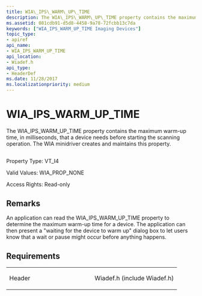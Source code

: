 ```yaml
---
title: WIA\_IPS\_WARM\_UP\_TIME
description: The WIA\_IPS\_WARM\_UP\_TIME property contains the maximum warm-up time, in milliseconds, that a device needs before starting the scanning operation. The WIA minidriver creates and maintains this property.
ms.assetid: 081cdb91-d5d8-4458-9a78-72fcbb13c7da
keywords: ["WIA_IPS_WARM_UP_TIME Imaging Devices"]
topic_type:
- apiref
api_name:
- WIA_IPS_WARM_UP_TIME
api_location:
- Wiadef.h
api_type:
- HeaderDef
ms.date: 11/28/2017
ms.localizationpriority: medium
---
```


# WIA\_IPS\_WARM\_UP\_TIME


The WIA\_IPS\_WARM\_UP\_TIME property contains the maximum warm-up time, in milliseconds, that a device needs before starting the scanning operation. The WIA minidriver creates and maintains this property.

## <span id="ddk_wia_ips_warm_up_time_si"></span><span id="DDK_WIA_IPS_WARM_UP_TIME_SI"></span>


Property Type: VT\_I4

Valid Values: WIA\_PROP\_NONE

Access Rights: Read-only

Remarks
-------

An application can read the WIA\_IPS\_WARM\_UP\_TIME property to determine the maximum warm-up time for a device. The application can then present a "waiting for the device to warm up" dialog box to let users know that a wait or pause might occur before anything happens.

Requirements
------------

<table>
<colgroup>
<col width="50%" />
<col width="50%" />
</colgroup>
<tbody>
<tr class="odd">
<td><p>Header</p></td>
<td>Wiadef.h (include Wiadef.h)</td>
</tr>
</tbody>
</table>

 

 





